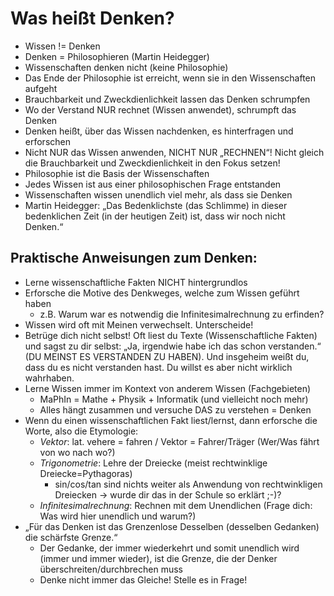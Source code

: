 # Was heißt Denken? 

-	Wissen != Denken
-	Denken = Philosophieren (Martin Heidegger)
-	Wissenschaften denken nicht (keine Philosophie)
-	Das Ende der Philosophie ist erreicht, wenn sie in den Wissenschaften aufgeht
-	Brauchbarkeit und Zweckdienlichkeit lassen das Denken schrumpfen
-	Wo der Verstand NUR rechnet (Wissen anwendet), schrumpft das Denken
-	Denken heißt, über das Wissen nachdenken, es hinterfragen und erforschen
-   Nicht NUR das Wissen anwenden, NICHT NUR „RECHNEN“! Nicht gleich die Brauchbarkeit und Zweckdienlichkeit in den Fokus setzen!
-	Philosophie ist die Basis der Wissenschaften
-	Jedes Wissen ist aus einer philosophischen Frage entstanden
-	Wissenschaften wissen unendlich viel mehr, als dass sie Denken
-	Martin Heidegger: „Das Bedenklichste (das Schlimme) in dieser bedenklichen Zeit (in der heutigen Zeit) ist, dass wir noch nicht Denken.“


## Praktische Anweisungen zum Denken:
-	Lerne wissenschaftliche Fakten NICHT hintergrundlos
-	Erforsche die Motive des Denkweges, welche zum Wissen geführt haben 
       - z.B. Warum war es notwendig die Infinitesimalrechnung zu erfinden?
-	Wissen wird oft mit Meinen verwechselt. Unterscheide!
-	Betrüge dich nicht selbst! Oft liest du Texte (Wissenschaftliche Fakten) und sagst zu dir selbst: „Ja, irgendwie habe ich das schon verstanden.“ (DU MEINST ES VERSTANDEN ZU HABEN). Und insgeheim weißt du, dass du es nicht verstanden hast. Du willst es aber nicht wirklich wahrhaben.
-	Lerne Wissen immer im Kontext von anderem Wissen (Fachgebieten)
       - MaPhIn = Mathe + Physik + Informatik (und vielleicht noch mehr)
       - Alles hängt zusammen und versuche DAS zu verstehen = Denken
-	Wenn du einen wissenschaftlichen Fakt liest/lernst, dann erforsche die Worte, also die Etymologie:
       - _Vektor_: lat. vehere = fahren / Vektor = Fahrer/Träger (Wer/Was fährt von wo nach wo?)
       - _Trigonometrie_: Lehre der Dreiecke (meist rechtwinklige Dreiecke=Pythagoras)
           - sin/cos/tan sind nichts weiter als Anwendung von rechtwinkligen Dreiecken -> wurde dir das in der Schule so erklärt ;-)?
       - _Infinitesimalrechnung_: Rechnen mit dem Unendlichen (Frage dich: Was wird hier unendlich und warum?)
-	„Für das Denken ist das Grenzenlose Desselben (desselben Gedanken) die schärfste Grenze.“	
      - Der Gedanke, der immer wiederkehrt und somit unendlich wird (immer und immer wieder), ist die Grenze, die der Denker überschreiten/durchbrechen muss 
      - Denke nicht immer das Gleiche! Stelle es in Frage!


